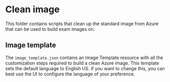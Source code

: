 # Clean image

This folder contains scripts that clean up the standard image from Azure that can be used to build exam images on.

## Image template

The `image_template.json` contains an Image Template resource with all the customization steps required to build a clean
Azure image.
This template sets the default language to English US. If you want to change this, you can best use the UI to configure
the language of your preference.